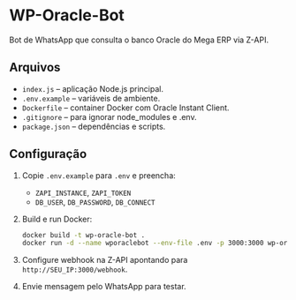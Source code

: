 # WP-Oracle-Bot

Bot de WhatsApp que consulta o banco Oracle do Mega ERP via Z-API.

## Arquivos

- `index.js` – aplicação Node.js principal.
- `.env.example` – variáveis de ambiente.
- `Dockerfile` – container Docker com Oracle Instant Client.
- `.gitignore` – para ignorar node_modules e .env.
- `package.json` – dependências e scripts.

## Configuração

1. Copie `.env.example` para `.env` e preencha:
   - `ZAPI_INSTANCE`, `ZAPI_TOKEN`
   - `DB_USER`, `DB_PASSWORD`, `DB_CONNECT`

2. Build e run Docker:
   ```bash
   docker build -t wp-oracle-bot .
   docker run -d --name wporaclebot --env-file .env -p 3000:3000 wp-oracle-bot
   ```

3. Configure webhook na Z-API apontando para `http://SEU_IP:3000/webhook`.

4. Envie mensagem pelo WhatsApp para testar.
